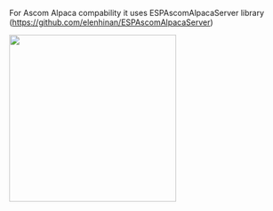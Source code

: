For Ascom Alpaca compability it uses ESPAscomAlpacaServer library (https://github.com/elenhinan/ESPAscomAlpacaServer)

<img src="https://github.com/elenhinan/YetAnotherFocuser/blob/master/pics/focuser.png?raw=true" width="300">

